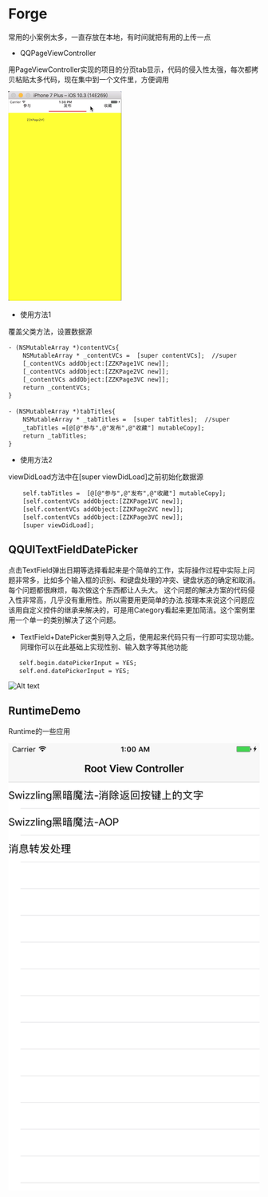 # Forge
常用的小案例太多，一直存放在本地，有时间就把有用的上传一点


- QQPageViewController

用PageViewController实现的项目的分页tab显示，代码的侵入性太强，每次都拷贝粘贴太多代码，现在集中到一个文件里，方便调用

![Alt text](https://github.com/qinjun998/Forge/blob/master/images/PageVC.gif)



- 使用方法1

覆盖父类方法，设置数据源
```OC
- (NSMutableArray *)contentVCs{
    NSMutableArray * _contentVCs =  [super contentVCs];  //super
    [_contentVCs addObject:[ZZKPage1VC new]];
    [_contentVCs addObject:[ZZKPage2VC new]];
    [_contentVCs addObject:[ZZKPage3VC new]];
    return _contentVCs;
}

- (NSMutableArray *)tabTitles{
    NSMutableArray * _tabTitles =  [super tabTitles];  //super
    _tabTitles =[@[@"参与",@"发布",@"收藏"] mutableCopy];
    return _tabTitles;
}
```

- 使用方法2

viewDidLoad方法中在[super viewDidLoad]之前初始化数据源

```OC
    self.tabTitles =  [@[@"参与",@"发布",@"收藏"] mutableCopy];
    [self.contentVCs addObject:[ZZKPage1VC new]];
    [self.contentVCs addObject:[ZZKPage2VC new]];
    [self.contentVCs addObject:[ZZKPage3VC new]];
    [super viewDidLoad];
```

## QQUITextFieldDatePicker

点击TextField弹出日期等选择看起来是个简单的工作，实际操作过程中实际上问题非常多，比如多个输入框的识别、和键盘处理的冲突、键盘状态的确定和取消。每个问题都很麻烦，每次做这个东西都让人头大。
这个问题的解决方案的代码侵入性非常高，几乎没有重用性。所以需要用更简单的办法.按理本来说这个问题应该用自定义控件的继承来解决的，可是用Category看起来更加简洁。这个案例里用一个单一的类别解决了这个问题。

- TextField+DatePicker类别导入之后，使用起来代码只有一行即可实现功能。同理你可以在此基础上实现性别、输入数字等其他功能


```OC
   self.begin.datePickerInput = YES;
   self.end.datePickerInput = YES;
```

![Alt text](https://github.com/qinjun998/Forge/blob/master/images/dataPicker.gif)


## RuntimeDemo

Runtime的一些应用

![image](https://github.com/qinjun998/Forge/blob/master/images/runtime1.png)